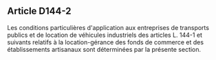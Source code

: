 Article D144-2
----
Les conditions particulières d'application aux entreprises de transports publics
et de location de véhicules industriels des articles L. 144-1 et suivants
relatifs à la location-gérance des fonds de commerce et des établissements
artisanaux sont déterminées par la présente section.
